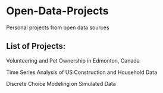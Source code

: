 # Open-Data-Projects

Personal projects from open data sources


## List of Projects:

Volunteering and Pet Ownership in Edmonton, Canada

Time Series Analysis of US Construction and Household Data

Discrete Choice Modeling on Simulated Data


